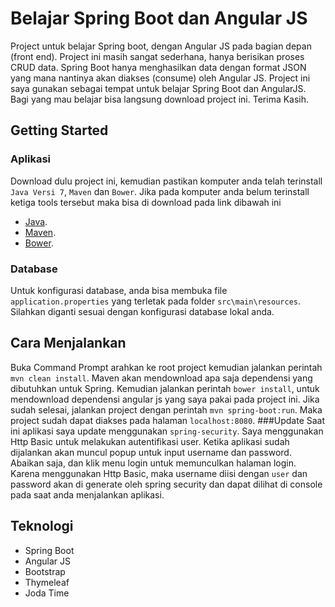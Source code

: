 # Belajar Spring Boot dan Angular JS
Project untuk belajar Spring boot, dengan Angular JS pada bagian depan (front end). Project ini masih sangat sederhana, hanya berisikan proses CRUD data. Spring Boot hanya menghasilkan data dengan format JSON yang mana nantinya akan diakses (consume) oleh Angular JS. Project ini saya gunakan sebagai tempat untuk belajar Spring Boot dan AngularJS. Bagi yang mau belajar bisa langsung download project ini. Terima Kasih.

## Getting Started
### Aplikasi
Download dulu project ini, kemudian pastikan komputer anda telah terinstall `Java Versi 7`, `Maven` dan `Bower`. Jika pada komputer anda belum terinstall ketiga tools tersebut maka bisa di download pada link dibawah ini
- [Java](http://www.oracle.com/technetwork/java/javase/downloads/jdk7-downloads-1880260.html).
- [Maven](https://maven.apache.org/).
- [Bower](http://bower.io/).

### Database
Untuk konfigurasi database, anda bisa membuka file `application.properties` yang terletak pada folder `src\main\resources`. Silahkan diganti sesuai dengan konfigurasi database lokal anda.

## Cara Menjalankan
Buka Command Prompt arahkan ke root project kemudian jalankan perintah `mvn clean install`. Maven akan mendownload apa saja dependensi yang dibutuhkan untuk Spring. Kemudian jalankan perintah `bower install`, untuk mendownload dependensi angular js yang saya pakai pada project ini. Jika sudah selesai, jalankan project dengan perintah `mvn spring-boot:run`. Maka project sudah dapat diakses pada halaman `localhost:8080`.
###Update
Saat ini aplikasi saya update menggunakan `spring-security`. Saya menggunakan Http Basic untuk melakukan autentifikasi user. Ketika aplikasi sudah dijalankan akan muncul popup untuk input username dan password. Abaikan saja, dan klik menu login untuk memunculkan halaman login. Karena menggunakan Http Basic, maka username diisi dengan `user` dan password akan di generate oleh spring security dan dapat dilihat di console pada saat anda menjalankan aplikasi.

## Teknologi
- Spring Boot
- Angular JS
- Bootstrap
- Thymeleaf
- Joda Time
